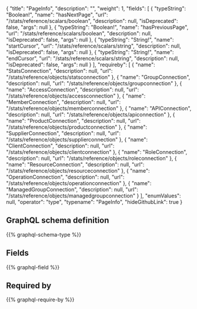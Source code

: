 {
  "title": "PageInfo",
  "description": "",
  "weight": 1,
  "fields": [
    {
      "typeString": "Boolean!",
      "name": "hasNextPage",
      "url": "/stats/reference/scalars/boolean",
      "description": null,
      "isDeprecated": false,
      "args": null
    },
    {
      "typeString": "Boolean!",
      "name": "hasPreviousPage",
      "url": "/stats/reference/scalars/boolean",
      "description": null,
      "isDeprecated": false,
      "args": null
    },
    {
      "typeString": "String!",
      "name": "startCursor",
      "url": "/stats/reference/scalars/string",
      "description": null,
      "isDeprecated": false,
      "args": null
    },
    {
      "typeString": "String!",
      "name": "endCursor",
      "url": "/stats/reference/scalars/string",
      "description": null,
      "isDeprecated": false,
      "args": null
    }
  ],
  "requireby": [
    {
      "name": "StatsConnection",
      "description": null,
      "url": "/stats/reference/objects/statsconnection"
    },
    {
      "name": "GroupConnection",
      "description": null,
      "url": "/stats/reference/objects/groupconnection"
    },
    {
      "name": "AccessConnection",
      "description": null,
      "url": "/stats/reference/objects/accessconnection"
    },
    {
      "name": "MemberConnection",
      "description": null,
      "url": "/stats/reference/objects/memberconnection"
    },
    {
      "name": "APIConnection",
      "description": null,
      "url": "/stats/reference/objects/apiconnection"
    },
    {
      "name": "ProductConnection",
      "description": null,
      "url": "/stats/reference/objects/productconnection"
    },
    {
      "name": "SupplierConnection",
      "description": null,
      "url": "/stats/reference/objects/supplierconnection"
    },
    {
      "name": "ClientConnection",
      "description": null,
      "url": "/stats/reference/objects/clientconnection"
    },
    {
      "name": "RoleConnection",
      "description": null,
      "url": "/stats/reference/objects/roleconnection"
    },
    {
      "name": "ResourceConnection",
      "description": null,
      "url": "/stats/reference/objects/resourceconnection"
    },
    {
      "name": "OperationConnection",
      "description": null,
      "url": "/stats/reference/objects/operationconnection"
    },
    {
      "name": "ManagedGroupConnection",
      "description": null,
      "url": "/stats/reference/objects/managedgroupconnection"
    }
  ],
  "enumValues": null,
  "operator": "type",
  "typename": "PageInfo",
  "hideGithubLink": true
}
## GraphQL schema definition

{{% graphql-schema-type %}}

## Fields

{{% graphql-field %}}

## Required by

{{% graphql-require-by %}}
